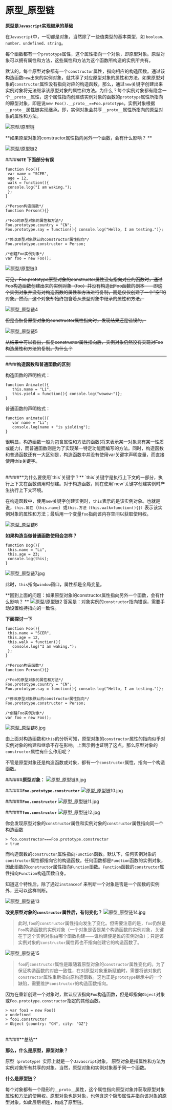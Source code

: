 # 原型_原型链

**原型是`Javascript`实现继承的基础**

在`Javascript`中，一切都是对象，当然除了一些值类型的基本类型，如 `boolean、number、undefined、string`。

每个函数都有一个`prototype`属性，这个属性指向一个对象，即原型对象。原型对象可以拥有属性和方法，这些属性和方法为这个函数所构造的实例所共有。

默认的，每个原型对象都有一个`constructor`属性，指向相应的构造函数。通过该构造函数`new`出来的实例对象，就共享了对应原型对象的属性和方法。如果原型对象的`constructor`属性没有指向对应的构造函数，那么，通过`new`关键字创建出来实例对象将无法继承该原型对象的属性和方法。为什么？每个实例对象都有隐含一个`__proto__`属性，这个属性指向创建该实例对象的函数的`prototype`属性所指向的原型对象，即是说`new Foo().__proto__==Foo.prototype`。实例对象根据`__proto__`属性链实现继承。即，实例对象会共享`__proto__`属性所指向的原型对象的属性和方法。


![原型/原型链](原型链1.jpg)


**如果原型对象的constructor属性指向另外一个函数，会有什么影响？
**

![原型/原型链2](原型_原型链2.jpg)



####**`NOTE` 下面部分有误**
```
function Foo(){
 var name = "SCER",
 age = 12,
 walk = function(){ 
 console.log("I am waking.");
 };
}

/*Person构造函数*/
function Person(){}

/*Foo的原型对象的属性和方法*/
Foo.prototype.country = "CN";
Foo.prototype.say = function(){ console.log("Hello, I am testing.")};

/*修改原型对象默认的constructor属性指向*/
Foo.prototype.constructor = Person;

/*创建Foo实例对象*/
var foo = new Foo();

```
![原型/原型链3](原型_原型链3.jpg)

~~可见，Foo.prototype原型对象的constructor属性没有指向对应的函数时，通过Foo构造函数创建出来的实例对象（foo）并没有构造出Foo函数的副本——即这个实例对象并没有对构造函数的属性和方法进行复制，而是仅仅创建了一个”空”的对象。然而，这个对象却始终包含着从原型对象中继承的属性和方法。~~

![原型_原型链4](原型_原型链4.jpg)

~~但是当恢复原型对象的constructor属性指向时，发现结果还是错误的。~~

![原型_原型链5](原型_原型链5.jpg)

~~从结果中可以看出，恢复constructor属性指向后，实例对象仍然没有实现对Foo构造属性和方法的复制。为什么？~~


---


####**构造函数和普通函数的区别**

构造函数的声明格式：

```
function Animate(){
   this.name = "Li",
   this.yield = function(){ console.log("wowow~")};
}
```

普通函数的声明格式：

```
function animate(){
   var name = "Li";
   console.log(name + "is yielding");
}
```

很明显，构造函数一般为包含属性和方法的函数(将来表示某一对象具有某一性质或能力)，而普通函数则是为了实现某一特定功能而编写的方法。同时，构造函数和普通函数还有一大区别是，构造函数中并没有使用var关键字声明变量，而直接使用this关键字。

<br>
#####**为什么要使用`this`关键字？**
`this`关键字是执行上下文的一部分，执行上下文在函数调用时创建。对于构造函数，则在使用`new`关键字创建实例时产生执行上下文环境。

在构造函数中，使用`new`关键字创建实例时，`this`表示的是该实例对象。也就是说，`this.属性`（`this.name`）或`this.方法（this.walk=function(){}）`表示该实例对象的属性和方法；最后用一个变量`foo`指向该内存空间以获取使用权。

![原型_原型链6](原型_原型链6.jpg)


**如果构造当做普通函数使用会怎样？**

```
function Dog(){
 this.name = "Li",
 this.age = 23;
 console.log(this);
}

```

![原型_原型链7.jpg](原型_原型链7.jpg)

此时，`this`指向`window`窗口，属性都是全局变量。


**回到上面的问题：如果原型对象的constructor属性指向另外一个函数，会有什么影响？
**
![原型/原型链2](原型_原型链2.jpg)
答案是：对象实例的`constructor`指向错误，需要手动设置维持指向的一致性。

**下面探讨一下**

```
function Foo(){
 this.name = "SCER",
 this.age = 12,
 this.walk = function(){ 
   console.log("I am waking."); 
 };
}

/*Person构造函数*/
function Person(){}

/*Foo的原型对象的属性和方法*/
Foo.prototype.country = "CN";
Foo.prototype.say = function(){ console.log("Hello, I am testing.")};

/*修改原型对象默认的constructor属性指向*/
Foo.prototype.constructor = Person;

/*创建Foo实例对象*/
var foo = new Foo();

```

![原型_原型链8.jpg](原型_原型链8.jpg)

由上面对构造函数和`this`的分析可知，原型对象的`constructor`属性的指向似乎对实例对象的构建和继承不存在影响。上面示例也证明了这点，那么原型对象的`constructor`属性有什么作用呢？


不管是原型对象还是构造函数或对象，都有一个`constructor`属性，指向一个构造函数。

######**原型对象：**
![原型_原型链9.jpg](原型_原型链9.jpg)

######**`Foo.prototype.constructor`**
![原型_原型链10.jpg](原型_原型链10.jpg)

######**`Foo.constructor`**
![原型_原型链11.jpg](原型_原型链11.jpg)

######**`foo.constructor`**
![原型_原型链12.jpg](原型_原型链12.jpg)

你会发现原型对象的`constructor`属性和实例对象的`constructor`属性指向同一个构造函数

```
> foo.constructor===Foo.prototype.constructor
> true
```

而构造函数的`constructor`属性指向`Function`函数。默认下，任何实例对象的`constructor`属性都指向它的构造函数。任何函数都是`Function`函数的实例对象，因此函数的`constructor`属性指向`Function`函数。`Function`函数的`constructor`属性指向`Function`构造函数自身。

知道这个特性后，除了通过`instanceof` 来判断一个对象是否是一个函数的实例外，还可以这样判断。

![原型_原型链13](原型_原型链13.jpg)

**改变原型对象的`constructor`属性后，有何变化？**
![原型_原型链14.jpg](原型_原型链14.jpg)

>此时,`foo`的`constructor`属性指向发生了变化。但需要注意的是，`foo`仍然是`Foo`构造函数的实例对象（一个对象是否是某个构造函数的实例对象，关键在于这个实例对象由哪个函数构建——谁构建便是谁的实例对象）；只是该实例对象的`constructor`属性再也不指向创建它的构造函数了。

![原型_原型链15](原型_原型链15.jpg)

>`foo`的`constructor`属性是跟随着原型对象的`constructor`属性变化的。为了保证构造函数的对应一致性，在对原型对象重新赋值时，需要将该对象的`constructor`属性重新指向原构造函数。这也正是`prototype`继承中的一个缺陷，需要维护`constructor`的构造函数指向。

因为在重新创建一个对象时，默认应该指向`Foo`构造函数，但是却指向`Object`对象或`Foo.prototype.constructor`指定的其他函数。

```
> var foo1 = new Foo()
> undefined
> foo1.constructor
> Object {country: "CN", city: "GZ"}

```

<br>
#####**总结**

**那么，什么是原型，原型对象？**

原型`（prototype）`实际上就是一个`Javascript`对象。
原型对象是指属性和方法为实例对象所有共享的对象。当然，原型对象和实例对象基于同一个函数。

**什么是原型链？**

每个对象都有一个隐形的`__proto__`属性，这个属性指向原型对象并获取原型对象属性和方法的使用权。原型对象也是对象，也包含这个隐形属性并指向该对象的原型对象。如此层层相连，构成了原型链。
